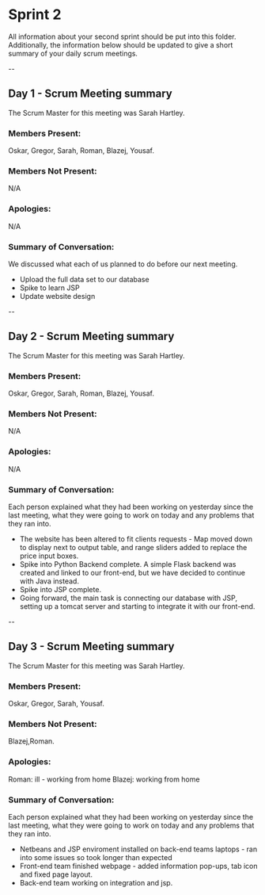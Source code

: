 # Sprint 2

All information about your second sprint should be put into this folder. Additionally, the information below should be updated to give a short summary of your daily scrum meetings.

--
## Day 1 - Scrum Meeting summary
The Scrum Master for this meeting was Sarah Hartley.

### Members Present:
Oskar, Gregor, Sarah, Roman, Blazej, Yousaf.

### Members Not Present:
N/A

### Apologies:
N/A

### Summary of Conversation:

We discussed what each of us planned to do before our next meeting.

- Upload the full data set to our database
- Spike to learn JSP
- Update website design

--
## Day 2 - Scrum Meeting summary
The Scrum Master for this meeting was Sarah Hartley.

### Members Present:
Oskar, Gregor, Sarah, Roman, Blazej, Yousaf.

### Members Not Present:
N/A

### Apologies:
N/A

### Summary of Conversation:

Each person explained what they had been working on yesterday since the last meeting, what they were going to work on today and any problems that they ran into.

- The website has been altered to fit clients requests - Map moved down to display next to output table, and range sliders added to replace the price input boxes.
- Spike into Python Backend complete. A simple Flask backend was created and linked to our front-end, but we have decided to continue with Java instead.
- Spike into JSP complete.
- Going forward, the main task is connecting our database with JSP, setting up a tomcat server and starting to integrate it with our front-end.

--
## Day 3 - Scrum Meeting summary
The Scrum Master for this meeting was Sarah Hartley.

### Members Present:
Oskar, Gregor, Sarah, Yousaf.

### Members Not Present:
Blazej,Roman.

### Apologies:
Roman: ill - working from home
Blazej: working from home

### Summary of Conversation:

Each person explained what they had been working on yesterday since the last meeting, what they were going to work on today and any problems that they ran into.

- Netbeans and JSP enviroment installed on back-end teams laptops - ran into some issues so took longer than expected
- Front-end team finished webpage - added information pop-ups, tab icon and fixed page layout.
- Back-end team working on integration and jsp.
